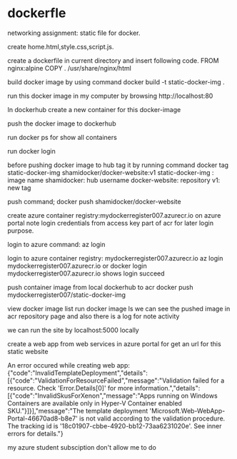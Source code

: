 # dockerfle
networking assignment: static file for docker.

create home.html,style.css,script.js.

create a dockerfile in current directory and insert following code.
FROM nginx:alpine
COPY . /usr/share/nginx/html

build docker image by using command 
 docker build -t static-docker-img .

run this docker image in my computer by browsing 
http://localhost:80

In dockerhub create a new container for this docker-image

push the docker image to dockerhub

run docker ps for show all containers

run docker login

before pushing docker image to hub tag it by running command
docker tag static-docker-img shamidocker/docker-website:v1 
static-docker-img : image name
shamidocker: hub username
docker-website: repository
v1: new tag

push command;
docker push shamidocker/docker-website  

create azure container registry:mydockerregister007.azurecr.io on azure portal
note login credentials from access key part of acr for later login purpose.

login to azure
command: az login

login to azure container registry: mydockerregister007.azurecr.io
az login mydockerregister007.azurecr.io   or   docker login mydockerregister007.azurecr.io 
shows login succeed

push container image from local dockerhub to acr
docker push mydockerregister007/static-docker-img 

view docker image list run 
docker image ls
 we can see the pushed image in acr repository page
 and also there is a log for note activity
 
 we can run the site by localhost:5000 locally
 
 create a web app from web services in azure portal for get an url for this static website
 
 An error occured while creating web app:
 {"code":"InvalidTemplateDeployment","details":[{"code":"ValidationForResourceFailed","message":"Validation failed for a resource. Check 'Error.Details[0]' for more information.","details":[{"code":"InvalidSkusForXenon","message":"Apps running on Windows Containers are available only in Hyper-V Container enabled SKU."}]}],"message":"The template deployment 'Microsoft.Web-WebApp-Portal-46670ad8-b8e7' is not valid according to the validation procedure. The tracking id is '18c01907-cbbe-4920-bb12-73aa6231020e'. See inner errors for details."}
 
 my azure student subsciption don't allow me to do



